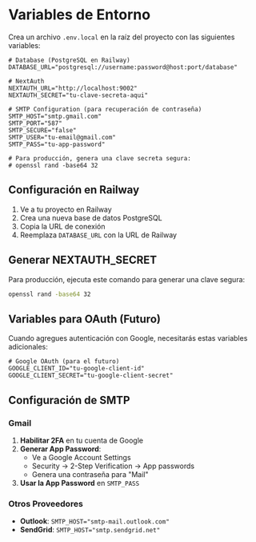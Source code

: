 # Variables de Entorno

Crea un archivo `.env.local` en la raíz del proyecto con las siguientes variables:

```env
# Database (PostgreSQL en Railway)
DATABASE_URL="postgresql://username:password@host:port/database"

# NextAuth
NEXTAUTH_URL="http://localhost:9002"
NEXTAUTH_SECRET="tu-clave-secreta-aqui"

# SMTP Configuration (para recuperación de contraseña)
SMTP_HOST="smtp.gmail.com"
SMTP_PORT="587"
SMTP_SECURE="false"
SMTP_USER="tu-email@gmail.com"
SMTP_PASS="tu-app-password"

# Para producción, genera una clave secreta segura:
# openssl rand -base64 32
```

## Configuración en Railway

1. Ve a tu proyecto en Railway
2. Crea una nueva base de datos PostgreSQL
3. Copia la URL de conexión
4. Reemplaza `DATABASE_URL` con la URL de Railway

## Generar NEXTAUTH_SECRET

Para producción, ejecuta este comando para generar una clave segura:

```bash
openssl rand -base64 32
```

## Variables para OAuth (Futuro)

Cuando agregues autenticación con Google, necesitarás estas variables adicionales:

```env
# Google OAuth (para el futuro)
GOOGLE_CLIENT_ID="tu-google-client-id"
GOOGLE_CLIENT_SECRET="tu-google-client-secret"
```

## Configuración de SMTP

### Gmail
1. **Habilitar 2FA** en tu cuenta de Google
2. **Generar App Password**:
   - Ve a Google Account Settings
   - Security → 2-Step Verification → App passwords
   - Genera una contraseña para "Mail"
3. **Usar la App Password** en `SMTP_PASS`

### Otros Proveedores
- **Outlook**: `SMTP_HOST="smtp-mail.outlook.com"`
- **SendGrid**: `SMTP_HOST="smtp.sendgrid.net"` 